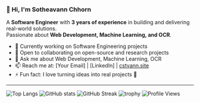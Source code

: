 ### 👋 Hi, I'm Sotheavann Chhorn  

A **Software Engineer** with **3 years of experience** in building and delivering real-world solutions.  
Passionate about **Web Development, Machine Learning, and OCR**.  

- 🔭 Currently working on Software Engineering projects  
- 👯 Open to collaborating on open-source and research projects  
- 💬 Ask me about Web Development, Machine Learning, OCR  
- 📫 Reach me at: [Your Email] | [LinkedIn] | [cstvann.site](https://www.cstvann.site)  
- ⚡ Fun fact: I love turning ideas into real projects 🚀  

---
![Top Langs](https://github-readme-stats.vercel.app/api/top-langs/?username=CSTVann&layout=compact&theme=tokyonight&hide=Jupyter%20Notebook,html,css)
![GitHub stats](https://github-readme-stats.vercel.app/api?username=CSTVann&show_icons=true&theme=tokyonight)
![GitHub Streak](https://streak-stats.demolab.com?user=CSTVann&theme=tokyonight&hide_border=false)
![trophy](https://github-profile-trophy.vercel.app/?username=CSTVann&theme=tokyonight&column=7)
![Profile Views](https://komarev.com/ghpvc/?username=CSTVann&label=Profile%20views&color=0e75b6&style=flat)
